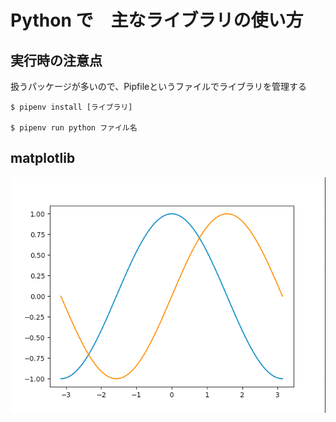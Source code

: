 # Python で　主なライブラリの使い方

## 実行時の注意点

扱うパッケージが多いので、Pipfileというファイルでライブラリを管理する

```shell
$ pipenv install [ライブラリ]

$ pipenv run python ファイル名
```

## matplotlib

![実行時のグラフ](image.png)
